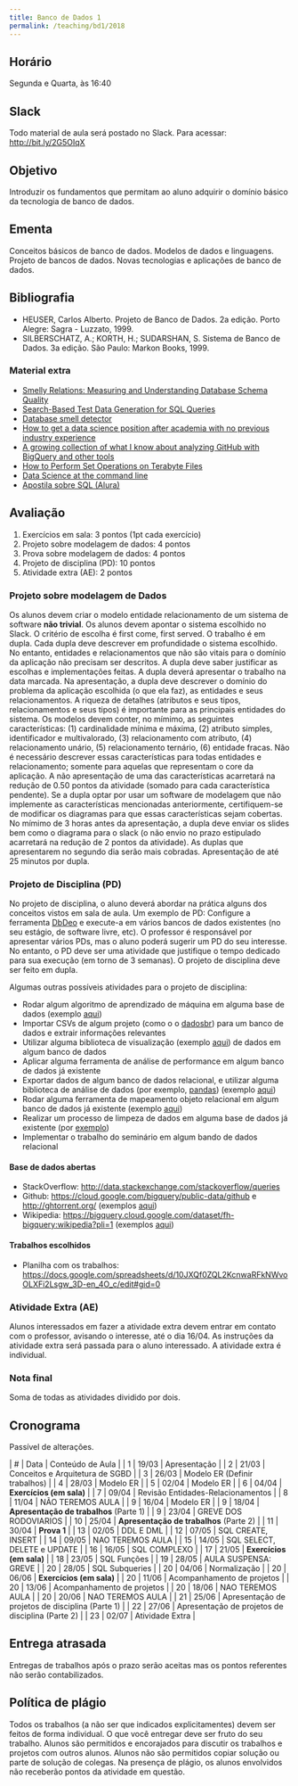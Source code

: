 ```yaml
---
title: Banco de Dados 1
permalink: /teaching/bd1/2018
---
```


## Horário

Segunda e Quarta, às 16:40

## Slack

Todo material de aula será postado no Slack. Para acessar: http://bit.ly/2G5OIqX

## Objetivo

Introduzir os fundamentos que permitam ao aluno adquirir o domínio básico da tecnologia de banco de dados.


## Ementa

Conceitos básicos de banco de dados. Modelos de dados e linguagens. Projeto de bancos de dados. Novas tecnologias e aplicações de banco de dados.


## Bibliografia

- HEUSER, Carlos Alberto. Projeto de Banco de Dados. 2a edição. Porto Alegre: Sagra - Luzzato, 1999.
- SILBERSCHATZ, A.; KORTH, H.; SUDARSHAN, S. Sistema de Banco de Dados. 3a edição. São Paulo: Markon Books, 1999.

### Material extra

- [Smelly Relations: Measuring and Understanding Database Schema Quality](http://www.tusharma.in/preprints/dbSchemaQuality_Preprint_ICSE2018.pdf)
- [Search-Based Test Data Generation for SQL Queries](https://pure.tudelft.nl/portal/en/publications/searchbased-test-data-generation-for-sql-queries(90a6431f-f78f-4ac3-bf87-c052cd9cd5d4).html)
- [Database smell detector](https://github.com/tushartushar/DbDeo)
- [How to get a data science position after academia with no previous industry experience](https://medium.com/@skyetetra/getting-out-of-the-academic-trap-6c40d92ab436)
- [A growing collection of what I know about analyzing GitHub with BigQuery and other tools](https://github.com/fhoffa/analyzing_github)
- [How to Perform Set Operations on Terabyte Files](https://www.spinellis.gr/blog/20180403/)
- [Data Science at the command line](http://www.gousios.gr/courses/bigdata/ds-cmd-line.html)
- [Apostila sobre SQL (Alura)](http://blog.alura.com.br/liberada-a-apostila-gratuita-de-sql-do-alura/)


<!-- http://15445.courses.cs.cmu.edu/fall2017/schedule.html -->
## Avaliação

1. Exercícios em sala: 3 pontos (1pt cada exercício)
2. Projeto sobre modelagem de dados: 4 pontos
3. Prova sobre modelagem de dados: 4 pontos
4. Projeto de disciplina (PD): 10 pontos
5. Atividade extra (AE): 2 pontos

### Projeto sobre modelagem de Dados

Os alunos devem criar o modelo entidade relacionamento de um sistema de software **não trivial**. Os alunos devem apontar o sistema escolhido no Slack. O critério de escolha é first come, first served. O trabalho é em dupla. Cada dupla deve descrever em profundidade o sistema escolhido. No entanto, entidades e relacionamentos que não são vitais para o domínio da aplicação não precisam ser descritos. A dupla deve saber justificar as escolhas e implementações feitas. A dupla deverá apresentar o trabalho na data marcada. Na apresentação, a dupla deve descrever o domínio do problema da aplicação escolhida (o que ela faz), as entidades e seus relacionamentos. A riqueza de detalhes (atributos e seus tipos, relacionamentos e seus tipos) é importante para as principais entidades do sistema. Os modelos devem conter, no mímimo, as seguintes características: (1) cardinalidade mínima e máxima, (2) atributo simples, identificador e multivalorado, (3) relacionamento com atributo, (4) relacionamento unário, (5) relacionamento ternário, (6) entidade fracas. Não é necessário descrever essas características para todas entidades e relacionamento; somente para aquelas que representam o core da aplicação. A não apresentação de uma das características acarretará na redução de 0.50 pontos da atividade (somado para cada característica pendente).  Se a dupla optar por usar um software de modelagem que não implemente as características mencionadas anteriormente, certifiquem-se de modificar os diagramas para que essas características sejam cobertas. No mímimo de 3 horas antes da apresentação, a dupla deve enviar os slides bem como o diagrama para o slack (o não envio no prazo estipulado acarretará na redução de 2 pontos da atividade). As duplas que apresentarem no segundo dia serão mais cobradas. Apresentação de até 25 minutos por dupla.

### Projeto de Disciplina (PD)

No projeto de disciplina, o aluno deverá abordar na prática alguns dos conceitos vistos em sala de aula. Um exemplo de PD: Configure a ferramenta [DbDeo](https://github.com/tushartushar/DbDeo) e execute-a em vários bancos de dados existentes (no seu estágio, de software livre, etc). O professor é responsável por apresentar vários PDs, mas o aluno poderá sugerir um PD do seu interesse. No entanto, o PD deve ser uma atividade que justifique o tempo dedicado para sua execução (em torno de 3 semanas).  O projeto de disciplina deve ser feito em dupla.

Algumas outras possíveis atividades para o projeto de disciplina:

- Rodar algum algoritmo de aprendizado de máquina em alguma base de dados (exemplo [aqui](https://github.com/jubins/MachineLearning-Detecting-Twitter-Bots))
- Importar CSVs de algum projeto (como o o [dadosbr](http://dados.gov.br/)) para um banco de dados e extrair informações relevantes
- Utilizar alguma biblioteca de visualização (exemplo [aqui](https://altair-viz.github.io/)) de dados em algum banco de dados
- Aplicar alguma ferramenta de análise de performance em algum banco de dados já existente
- Exportar dados de algum banco de dados relacional, e utilizar alguma biblioteca de análise de dados (por exemplo, [pandas](https://pandas.pydata.org/)) (exemplo [aqui](https://codeburst.io/how-to-rewrite-your-sql-queries-in-pandas-and-more-149d341fc53e))
- Rodar alguma ferramenta de mapeamento objeto relacional em algum banco de dados já existente (exemplo [aqui](http://guides.rubyonrails.org/active_record_querying.html))
- Realizar um processo de limpeza de dados em alguma base de dados já existente (por [exemplo](http://openrefine.org/))
- Implementar o trabalho do seminário em algum bando de dados relacional

#### Base de dados abertas

- StackOverflow: http://data.stackexchange.com/stackoverflow/queries
- Github: https://cloud.google.com/bigquery/public-data/github e http://ghtorrent.org/ (exemplos [aqui](https://github.com/fhoffa/analyzing_github))
- Wikipedia: https://bigquery.cloud.google.com/dataset/fh-bigquery:wikipedia?pli=1 (exemplos [aqui](https://www.reddit.com/r/bigquery/comments/3dg9le/analyzing_50_billion_wikipedia_pageviews_in_5/?st=jgq90t8u&sh=3d541169))

#### Trabalhos escolhidos

- Planilha com os trabalhos: https://docs.google.com/spreadsheets/d/10JXQf0ZQL2KcnwaRFkNWvoOLXFi2Lsgw_3D-en_4O_c/edit#gid=0

### Atividade Extra (AE)

Alunos interessados em fazer a atividade extra devem entrar em contato com o professor, avisando o interesse, até o dia 16/04. As instruções da atividade extra será passada para o aluno interessado. A atividade extra é individual.


### Nota final
Soma de todas as atividades dividido por dois.

## Cronograma

Passível de alterações.

| # | Data  | Conteúdo de Aula                |
| 1 | 19/03 | Apresentação                    |
| 2 | 21/03 | Conceitos e Arquitetura de SGBD |
| 3 | 26/03 | Modelo ER  (Definir trabalhos)  |
| 4 | 28/03 | Modelo ER                       |
| 5 | 02/04 | Modelo ER                       |
| 6 | 04/04 | **Exercícios (em sala)**        |
| 7 | 09/04 | Revisão Entidades-Relacionamentos       |
| 8 | 11/04 | NÃO TEREMOS AULA                |
| 9 | 16/04 | Modelo ER                       |
| 9 | 18/04 | **Apresentação de trabalhos**  (Parte 1)  |
| 9 | 23/04 | GREVE DOS RODOVIARIOS  |
| 10 | 25/04 | **Apresentação de trabalhos**  (Parte 2) |
| 11 | 30/04 | **Prova 1**                    |
| 13 | 02/05 | DDL E DML                      |
| 12 | 07/05 | SQL CREATE, INSERT             |
| 14 | 09/05 | NAO TEREMOS AULA               |
| 15 | 14/05 | SQL SELECT, DELETE e UPDATE    |
| 16 | 16/05 | SQL COMPLEXO                   |
| 17 | 21/05 | **Exercícios (em sala)**       |
| 18 | 23/05 | SQL Funções                    |
| 19 | 28/05 | AULA SUSPENSA: GREVE           |
| 20 | 28/05 | SQL Subqueries                 |
| 20 | 04/06 | Normalização                   |
| 20 | 06/06 | **Exercícios (em sala)**       |
| 20 | 11/06 | Acompanhamento de projetos     |
| 20 | 13/06 | Acompanhamento de projetos     |
| 20 | 18/06 | NAO TEREMOS AULA               |
| 20 | 20/06 | NAO TEREMOS AULA               |
| 21 | 25/06 | Apresentação de projetos de disciplina (Parte 1)  |
| 22 | 27/06 | Apresentação de projetos de disciplina (Parte 2)  |
| 23 | 02/07 | Atividade Extra                |


## Entrega atrasada

Entregas de trabalhos após o prazo serão aceitas mas os pontos referentes não serão contabilizados.

## Política de plágio

Todos os trabalhos (a não ser que indicados explicitamentes) devem ser feitos de forma individual. O que você entregar deve ser fruto do seu trabalho. Alunos são permitidos e encorajados para discutir os trabalhos e projetos com outros alunos. Alunos não são permitidos copiar solução ou parte de solução de colegas. Na presença de plágio, os alunos envolvidos não receberão pontos da atividade em questão.
